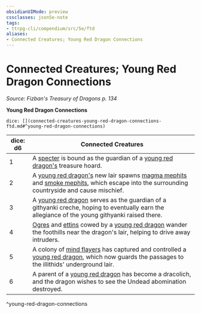 ```yaml
---
obsidianUIMode: preview
cssclasses: json5e-note
tags:
- ttrpg-cli/compendium/src/5e/ftd
aliases:
- Connected Creatures; Young Red Dragon Connections
---
```

# Connected Creatures; Young Red Dragon Connections
*Source: Fizban's Treasury of Dragons p. 134* 

**Young Red Dragon Connections**

`dice: [](connected-creatures-young-red-dragon-connections-ftd.md#^young-red-dragon-connections)`

| dice: d6 | Connected Creatures |
|----------|---------------------|
| 1 | A [specter](Інструменти%20ДМ/CLI/bestiary/undead/specter-xmm.md) is bound as the guardian of a [young red dragon's](Інструменти%20ДМ/CLI/bestiary/dragon/young-red-dragon-xmm.md) treasure hoard. |
| 2 | A [young red dragon's](Інструменти%20ДМ/CLI/bestiary/dragon/young-red-dragon-xmm.md) new lair spawns [magma mephits](Інструменти%20ДМ/CLI/bestiary/elemental/magma-mephit-xmm.md) and [smoke mephits](Інструменти%20ДМ/CLI/bestiary/elemental/smoke-mephit-xmm.md), which escape into the surrounding countryside and cause mischief. |
| 3 | A [young red dragon](Інструменти%20ДМ/CLI/bestiary/dragon/young-red-dragon-xmm.md) serves as the guardian of a githyanki creche, hoping to eventually earn the allegiance of the young githyanki raised there. |
| 4 | [Ogres](Інструменти%20ДМ/CLI/bestiary/giant/ogre-xmm.md) and [ettins](Інструменти%20ДМ/CLI/bestiary/giant/ettin-xmm.md) cowed by a [young red dragon](Інструменти%20ДМ/CLI/bestiary/dragon/young-red-dragon-xmm.md) wander the foothills near the dragon's lair, helping to drive away intruders. |
| 5 | A colony of [mind flayers](Інструменти%20ДМ/CLI/bestiary/aberration/mind-flayer-xmm.md) has captured and controlled a [young red dragon](Інструменти%20ДМ/CLI/bestiary/dragon/young-red-dragon-xmm.md), which now guards the passages to the illithids' underground lair. |
| 6 | A parent of a [young red dragon](Інструменти%20ДМ/CLI/bestiary/dragon/young-red-dragon-xmm.md) has become a dracolich, and the dragon wishes to see the Undead abomination destroyed. |
^young-red-dragon-connections